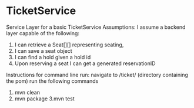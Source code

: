 # TicketService
Service Layer for a basic TicketService
Assumptions:
I assume a backend layer capable of the following:
 1. I can retrieve a Seat[][] representing seating,
 2. I can save a seat object 
 3. I can find a hold given a hold id
 4. Upon reserving a seat I can get a generated reservationID
 
Instructions for command line run:
navigate to /ticket/ (directory containing the pom)
run the following commands
  1. mvn clean
  2. mvn package
  3.mvn test
